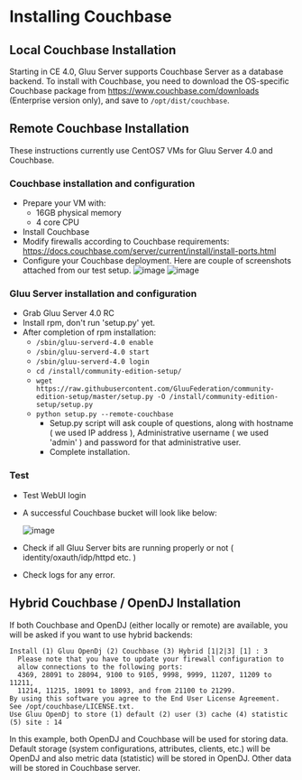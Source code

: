 # Installing Couchbase

## Local Couchbase Installation

Starting in CE 4.0, Gluu Server supports Couchbase Server as a database backend. To install with Couchbase, you need to download the OS-specific Couchbase package from https://www.couchbase.com/downloads (Enterprise version only), and save to `/opt/dist/couchbase`.

## Remote Couchbase Installation

These instructions currently use CentOS7 VMs for Gluu Server 4.0 and Couchbase.  

### Couchbase installation and configuration

- Prepare your VM with: 
  - 16GB physical memory
  - 4 core CPU 
- Install Couchbase 
- Modify firewalls according to Couchbase requirements: https://docs.couchbase.com/server/current/install/install-ports.html
- Configure your Couchbase deployment. Here are couple of screenshots attached from our test setup. 
    ![image](../img/4.0/Remote_CB/CB_remote_one.PNG)
    ![image](../img/4.0/Remote_CB/CB_remote_two.PNG)

### Gluu Server installation and configuration

- Grab Gluu Server 4.0 RC 
- Install rpm, don't run 'setup.py' yet. 
- After completion of rpm installation: 
  - `/sbin/gluu-serverd-4.0 enable`
  - `/sbin/gluu-serverd-4.0 start`
  - `/sbin/gluu-serverd-4.0 login`
  - `cd /install/community-edition-setup/`
  - `wget https://raw.githubusercontent.com/GluuFederation/community-edition-setup/master/setup.py -O /install/community-edition-setup/setup.py`
  - `python setup.py --remote-couchbase`
     - Setup.py script will ask couple of questions, along with hostname ( we used IP address ), Administrative username ( we used 'admin' ) and password for that administrative user. 
     - Complete installation. 

### Test

- Test WebUI login
- A successful Couchbase bucket will look like below: 
 
    ![image](../img/4.0/Remote_CB/CB_remote_successful_bucket.PNG)
 
- Check if all Gluu Server bits are running properly or not ( identity/oxauth/idp/httpd etc. ) 
- Check logs for any error. 

## Hybrid Couchbase / OpenDJ Installation

If both Couchbase and OpenDJ (either locally or remote) are available, you will be asked if you want to use hybrid backends:

```
Install (1) Gluu OpenDj (2) Couchbase (3) Hybrid [1|2|3] [1] : 3
  Please note that you have to update your firewall configuration to
  allow connections to the following ports:
  4369, 28091 to 28094, 9100 to 9105, 9998, 9999, 11207, 11209 to 11211,
  11214, 11215, 18091 to 18093, and from 21100 to 21299.
By using this software you agree to the End User License Agreement.
See /opt/couchbase/LICENSE.txt.
Use Gluu OpenDj to store (1) default (2) user (3) cache (4) statistic (5) site : 14
```

In this example, both OpenDJ and Couchbase will be used for storing data. Default storage (system configurations, attributes, clients, etc.) will be OpenDJ and also metric data (statistic) will be stored in OpenDJ. Other data will be stored in Couchbase server.
